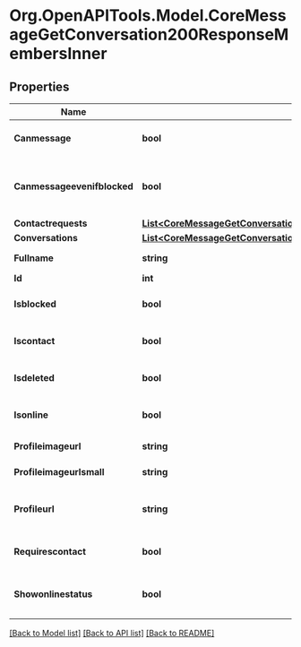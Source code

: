 # Org.OpenAPITools.Model.CoreMessageGetConversation200ResponseMembersInner

## Properties

Name | Type | Description | Notes
------------ | ------------- | ------------- | -------------
**Canmessage** | **bool** | If the user can be messaged | [optional] [default to null]
**Canmessageevenifblocked** | **bool** | If the user can still message even if they get blocked | [optional] [default to null]
**Contactrequests** | [**List&lt;CoreMessageGetConversation200ResponseMembersInnerContactrequestsInner&gt;**](CoreMessageGetConversation200ResponseMembersInnerContactrequestsInner.md) |  | [optional] 
**Conversations** | [**List&lt;CoreMessageGetConversation200ResponseMembersInnerConversationsInner&gt;**](CoreMessageGetConversation200ResponseMembersInnerConversationsInner.md) |  | [optional] 
**Fullname** | **string** | The user&#39;s name | [optional] 
**Id** | **int** | The user id | [optional] 
**Isblocked** | **bool** | If the user has been blocked | [optional] 
**Iscontact** | **bool** | Is the user a contact? | [optional] [default to null]
**Isdeleted** | **bool** | Is the user deleted? | [optional] [default to null]
**Isonline** | **bool** | The user&#39;s online status | [optional] 
**Profileimageurl** | **string** | User picture URL | [optional] 
**Profileimageurlsmall** | **string** | Small user picture URL | [optional] 
**Profileurl** | **string** | The link to the user&#39;s profile page | [optional] [default to "null"]
**Requirescontact** | **bool** | If the user requires to be contacts | [optional] [default to null]
**Showonlinestatus** | **bool** | Show the user&#39;s online status? | [optional] 

[[Back to Model list]](../README.md#documentation-for-models) [[Back to API list]](../README.md#documentation-for-api-endpoints) [[Back to README]](../README.md)

